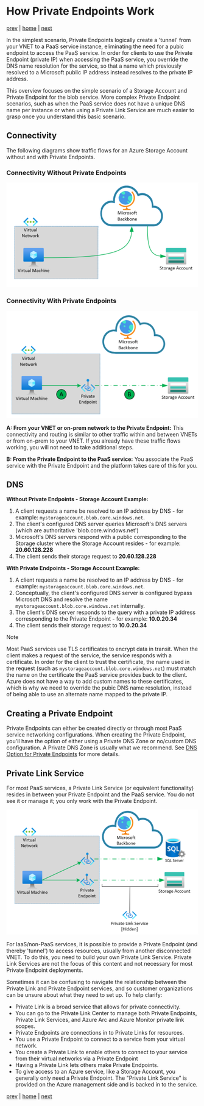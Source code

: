 # How Private Endpoints Work

[prev](./field-experience.md) | [home](./readme.md)  | [next](./dns-pe-concepts.md)

In the simplest scenario, Private Endpoints logically create a 'tunnel' from your VNET to a PaaS service instance, eliminating the need for a pubic endpoint to access the PaaS service. In order for clients to use the Private Endpoint (private IP) when accessing the PaaS service, you override the DNS name resolution for the service, so that a name which previously resolved to a Microsoft public IP address instead resolves to the private IP address.

This overview focuses on the simple scenario of a Storage Account and Private Endpoint for the blob service. More complex Private Endpoint scenarios, such as when the PaaS service does not have a unique DNS name per instance or when using a Private Link Service are much easier to grasp once you understand this basic scenario.

## Connectivity

The following diagrams show traffic flows for an Azure Storage Account without and with Private Endpoints.

### **Connectivity Without Private Endpoints**

![Storage Account with No Private Endpoints](img/storage-account-no-pe.png)

### **Connectivity With Private Endpoints**

![Storage Account with Private Endpoints](img/storage-account-with-pe.png)

**A: From your VNET or on-prem network to the Private Endpoint:** This connectivity and routing is similar to other traffic within and between VNETs or from on-prem to your VNET. If you already have these traffic flows working, you will not need to take additional steps.

**B: From the Private Endpoint to the PaaS service:** You associate the PaaS service with the Private Endpoint and the platform takes care of this for you.

## DNS

**Without Private Endpoints - Storage Account Example:**

1. A client requests a name be resolved to an IP address by DNS - for example: `mystorageaccount.blob.core.windows.net`.
1. The client's configured DNS server queries Microsoft's DNS servers (which are authoritative 'blob.core.windows.net')
1. Microsoft's DNS servers respond with a public corresponding to the Storage cluster where the Storage Account resides - for example: **20.60.128.228**
1. The client sends their storage request to **20.60.128.228**

**With Private Endpoints - Storage Account Example:**

1. A client requests a name be resolved to an IP address by DNS - for example: `mystorageaccount.blob.core.windows.net`.
1. Conceptually, the client's configured DNS server is configured bypass Microsoft DNS and resolve the name `mystorageaccount.blob.core.windows.net` internally.
1. The client's DNS server responds to the query with a private IP address corresponding to the Private Endpoint - for example: **10.0.20.34**
1. The client sends their storage request to **10.0.20.34**

>[!NOTE]
>Most PaaS services use TLS certificates to encrypt data in transit. When the client makes a request of the service, the service responds with a certificate. In order for the client to trust the certificate, the name used in the request (such as `mystorageaccount.blob.core.windows.net`) must match the name on the certificate the PaaS service provides back to the client. Azure does not have a way to add custom names to these certificates, which is why we need to override the pubic DNS name resolution, instead of being able to use an alternate name mapped to the private IP.

## Creating a Private Endpoint

Private Endpoints can either be created directly or through most PaaS service networking configurations. When creating the Private Endpoint, you'll have the option of either using a Private DNS Zone or no/custom DNS configuration. A Private DNS Zone is usually what we recommend. See [DNS Option for Private Endpoints](./DNS-pe.md) for more details.

## Private Link Service

For most PaaS services, a Private Link Service (or equivalent functionality) resides in between your Private Endpoint and the PaaS service. You do not see it or manage it; you only work with the Private Endpoint.

![PaaS Service with 'Managed' Private Link Service](img/pe-overview-storage-pls.png)

For IaaS/non-PaaS services, it is possible to provide a Private Endpoint (and thereby 'tunnel') to access resources, usually from another disconnected VNET. To do this, you need to build your own Private Link Service. Private Link Services are not the focus of this content and not necessary for most Private Endpoint deployments.

Sometimes it can be confusing to navigate the relationship between the Private Link and Private Endpoint services, and so customer organizations can be unsure about what they need to set up.  To help clarify:

- Private Link is a broad service that allows for private connectivity.
- You can go to the Private Link Center to manage both Private Endpoints, Private Link Services, and Azure Arc and Azure Monitor private link scopes.
- Private Endpoints are connections in to Private Links for resources.
- You use a Private Endpoint to connect to a service from your virtual network.
- You create a Private Link to enable others to connect to your service from their virtual networks via a Private Endpoint
- Having a Private Link lets others make Private Endpoints.
- To give access to an Azure service, like a Storage Account, you generally only need a Private Endpoint.  The "Private Link Service" is provided on the Azure management side and is backed in to the service.

[prev](./field-experience.md) | [home](./readme.md)  | [next](./dns-pe-concepts.md)

